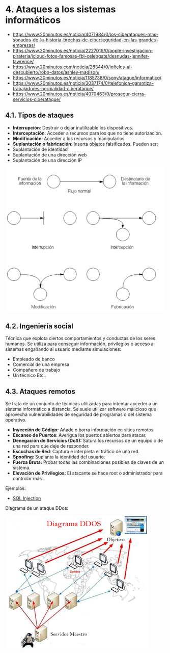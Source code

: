 # 4. Ataques a los sistemas informáticos

- https://www.20minutos.es/noticia/4071984/0/los-ciberataques-mas-sonados-de-la-historia-brechas-de-ciberseguridad-en-las-grandes-empresas/
- https://www.20minutos.es/noticia/2227019/0/apple-investigacion-pirateria/icloud-fotos-famosas-fbi-celebgate/desnudas-jennifer-lawrence/
- https://www.20minutos.com/noticia/26344/0/infieles-al-descubierto/robo-datos/ashley-madison/
- https://www.20minutos.es/noticia/1185738/0/sony/ataque/informatico/
- https://www.20minutos.es/noticia/3037174/0/telefonica-garantiza-trabajadores-normalidad-ciberataque/
- https://www.20minutos.es/noticia/4070463/0/prosegur-cierra-servicios-ciberataque/

## 4.1. Tipos de ataques

- **Interrupción**: Destruir o dejar inutilizable los dispositivos. 
- **Interceptación**: Acceder a recursos para los que no tiene autorización.
- **Modificación**: Acceder a los recursos y manipularlos. 
- **Suplantación o fabricación**: Inserta objetos falsificados. Pueden ser:
 - Suplantación de identidad
 - Suplantación de una dirección web
 - Suplantación de una dirección IP

![](img/2019-11-24-09-33-02.png)

## 4.2. Ingeniería social

Técnica que explota ciertos comportamientos y conductas de los seres humanos. 
Se utiliza para conseguir información, privilegios o acceso a sistemas engañando al usuario mediante simulaciones: 

- Empleado de banco
- Comercial de una empresa
- Compañero de trabajo
- Un técnico Etc..

## 4.3. Ataques remotos

Se trata de un conjunto de técnicas utilizadas para intentar acceder a un sistema informático a distancia. Se suele utilizar software malicioso que aprovecha vulnerabilidades de seguridad de programas o del sistema operativo.

- **Inyección de Código:** Añade o borra información en sitios remotos
- **Escaneo de Puertos**: Averigua los puertos abiertos para atacar.
- **Denegación de Servicios (DoS):** Satura los recursos de un equipo o de una red para que deje de responder.
- **Escuchas de Red**: Captura e interpreta el tráfico de una red.
- **Spoofing**: Suplanta la identidad del usuario.
- **Fuerza Bruta:** Probar todas las combinaciones posibles de claves de un sistema.
- **Elevación de Privilegios:** El atacante se hace root o administrador para controlar más.

Ejemplos: 

- [SQL Injection](https://www.w3schools.com/sql/sql_injection.asp)

Diagrama de un ataque DDos:

![](img/2019-11-27-08-42-02.png)
